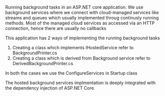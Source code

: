 Running background tasks in an ASP.NET core application.
We use background services where we connect with cloud-managed services like streams and queues
which usually implemented throug continusly running methods.
Most of the managed cloud services as accessed via an HTTP connection, hence there are usually no callbacks

This application has 2 ways of implementing the running background tasks 
1. Creating a class which implements IHostedService refer to BackgroundPrinter.cs
2. Creating a class which is derived from Background service refer to DerivedBackgroundPrinter.cs

In both the cases we use the ConfigureServices in Startup class

The hosted background services implmentation is deeply integrated with the dependency injection of ASP.NET Core.


